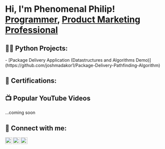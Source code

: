 <h1>Hi, I'm Phenomenal Philip! <br/><a href="https://github.com/phenomenalphilip">Programmer</a>, <a href="https://www.linkedin.com/in/asibor-e-philip/">Product Marketing Professional</a>

<h2>👨‍💻 Python Projects:</h2>
  - [Package Delivery Application (Datastructures and Algorithms Demo)](https://github.com/joshmadakor1/Package-Delivery-Pathfinding-Algorithm)

<h2>📃 Certifications:</h2>


<h2>📺 Popular YouTube Videos</h2>
...coming soon

<h2> 🤳 Connect with me:</h2>

[<img align="left" alt="Phenomenalphil_ | Twitter" width="22px" src="https://cdn.jsdelivr.net/npm/simple-icons@v3/icons/twitter.svg" />][twitter]
[<img align="left" alt="asibor-e-philip | LinkedIn" width="22px" src="https://cdn.jsdelivr.net/npm/simple-icons@v3/icons/linkedin.svg" />][linkedin]
[<img align="left" alt="Phenomenalphil_  | Instagram" width="22px" src="https://cdn.jsdelivr.net/npm/simple-icons@v3/icons/instagram.svg" />][instagram]

[twitter]: https://twitter.com/phenomenalphil_
[instagram]: https://www.instagram.com/phenomenalphil_/
[linkedin]: https://www.linkedin.com/in/asibor-e-philip/

<!--
**joshmadakor1/joshmadakor1** is a ✨ _special_ ✨ repository because its `README.md` (this file) appears on your GitHub profile.

Here are some ideas to get you started:

- 🔭 I’m currently working on ...
- 🌱 I’m currently learning ...
- 👯 I’m looking to collaborate on ...
- 🤔 I’m looking for help with ...
- 💬 Ask me about ...
- 📫 How to reach me: ...
- 😄 Pronouns: ...
- ⚡ Fun fact: ...
-->
 
